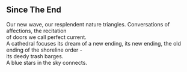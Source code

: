 Since The End
-------------
Our new wave, our resplendent nature triangles. Conversations of affections, the recitation  
of doors we call perfect current.  
A cathedral focuses its dream of a new ending, its new ending, the old ending of the shoreline order -  
its deedy trash barges.  
A blue stars in the sky connects.  
